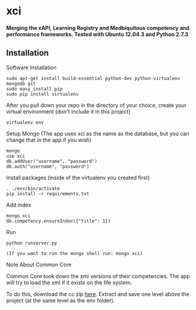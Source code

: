 xci
===

#### Merging the xAPI, Learning Registry and Medbiquitous competency and performance frameworks. Tested with Ubuntu 12.04.3 and Python 2.7.3

## Installation

Software Installation

	sudo apt-get install build-essential python-dev python-virtualenv mongodb git
	sudo easy_install pip
	sudo pip install virtualenv

After you pull down your repo in the directory of your choice, create your virtual environment (don't include it in this project)

	virtualenv env

Setup Mongo (The app uses xci as the name as the database, but you can change that in the app if you wish)
	
	mongo
	use xci
	db.addUser("username", "password")
	db.auth("username", "password")

Install packages (inside of the virtualenv you created first)

	. ./env/bin/activate
	pip install -r requirements.txt

Add index

	mongo xci
	db.competency.ensureIndex({"title": 1})

Run

	python runserver.py

	(If you want to run the mongo shell run: mongo xci)

Note About Common Core
	
Common Core took down the xml versions of their competencies. The app will try to load the xml if it exists on the file system.

To do this, download the cc zip [here](http://www.corestandards.org/wp-content/uploads/ccssi.zip). Extract and save one level above the project (at the same level as the env folder).
